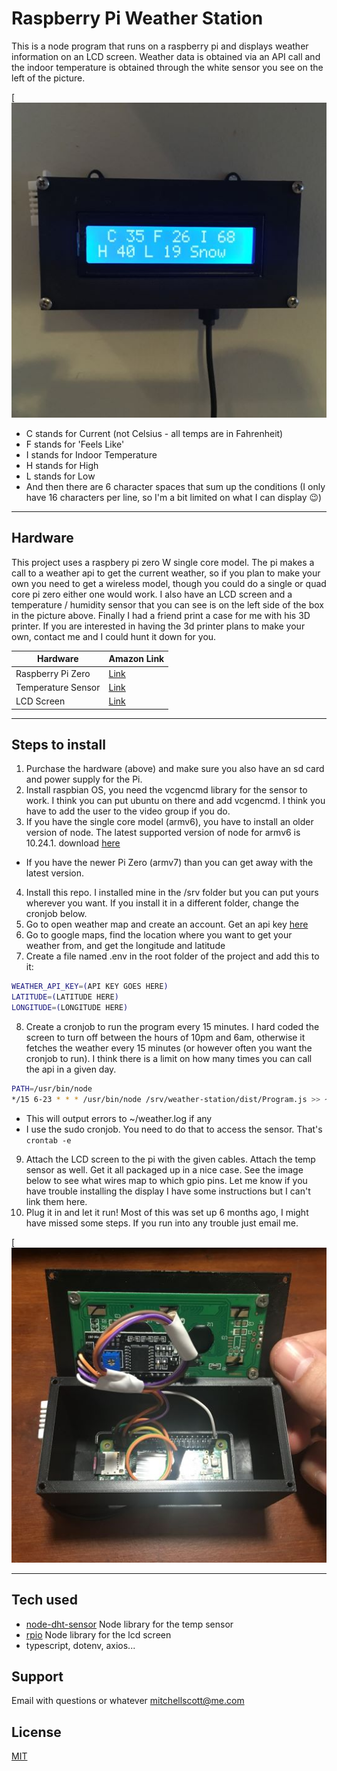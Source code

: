 # Raspberry Pi Weather Station
 This is a node program that runs on a raspberry pi and displays weather information on an LCD screen. Weather data is obtained via an API call and the indoor temperature is obtained through the white sensor you see on the left of the picture.

[![Pi](/images/operational.JPG "It works!")

- C stands for Current (not Celsius - all temps are in Fahrenheit)
- F stands for 'Feels Like'
- I stands for Indoor Temperature
- H stands for High
- L stands for Low
- And then there are 6 character spaces that sum up the conditions
(I only have 16 characters per line, so I'm a bit limited on what I can display 😉)

***

## Hardware
This project uses a raspbery pi zero W single core model. The pi makes a call to a weather api to get the current weather, so if you plan to make your own you need to get a wireless model, though you could do a single or quad core pi zero either one would work. I also have an LCD screen and a temperature / humidity sensor that you can see is on the left side of the box in the picture above. Finally I had a friend print a case for me with his 3D printer. If you are interested in having the 3d printer plans to make your own, contact me and I could hunt it down for you.

| Hardware | Amazon Link |
| ------ | ------ |
| Raspberry Pi Zero | [Link][LinkPi] | 
| Temperature Sensor | [Link][LinkSensor] |
| LCD Screen | [Link][LinkLcd] |

[LinkPi]: <https://www.amazon.com/Raspberry-Pi-Zero-Wireless-model/dp/B06XFZC3BX>
[LinkSensor]: <https://www.amazon.com/gp/product/B073F472JL/ref=ppx_yo_dt_b_search_asin_title>
[LinkLcd]: <https://www.amazon.com/GeeekPi-Character-Backlight-Raspberry-Electrical/dp/B07S7PJYM6>

***

##  Steps to install
1. Purchase the hardware (above) and make sure you also have an sd card and power supply for the Pi.
2. Install raspbian OS, you need the vcgencmd library for the sensor to work. I think you can put ubuntu on there and add vcgencmd. I think you have to add the user to the video group if you do.
3. If you have the single core model (armv6), you have to install an older version of node. The latest supported version of node for armv6 is 10.24.1. download [here](https://nodejs.org/dist/v10.24.1/node-v10.24.1-linux-armv6l.tar.xz)
- If you have the newer Pi Zero (armv7) than you can get away with the latest version.
4. Install this repo. I installed mine in the /srv folder but you can put yours wherever you want. If you install it in a different folder, change the cronjob below.
5. Go to open weather map and create an account. Get an api key [here](https://openweathermap.org/)
6. Go to google maps, find the location where you want to get your weather from, and get the longitude and latitude
7. Create a file named .env in the root folder of the project and add this to it:
```sh
WEATHER_API_KEY=(API KEY GOES HERE)
LATITUDE=(LATITUDE HERE)
LONGITUDE=(LONGITUDE HERE)
```
8. Create a cronjob to run the program every 15 minutes. I hard coded the screen to turn off between the hours of 10pm and 6am, otherwise it fetches the weather every 15 minutes (or however often you want the cronjob to run). I think there is a limit on how many times you can call the api in a given day.
```sh
PATH=/usr/bin/node
*/15 6-23 * * * /usr/bin/node /srv/weather-station/dist/Program.js >> ~/weather.log 2>&1
```
- This will output errors to ~/weather.log if any
- I use the sudo cronjob. You need to do that to access the sensor. That's ``crontab -e``
9. Attach the LCD screen to the pi with the given cables. Attach the temp sensor as well. Get it all packaged up in a nice case. See the image below to see what wires map to which gpio pins. Let me know if you have trouble installing the display I have some instructions but I can't link them here.
10. Plug it in and let it run! Most of this was set up 6 months ago, I might have missed some steps. If you run into any trouble just email me.

[![inside](/images/raspi-guts.JPG "insde the pi")

***

## Tech used
- [node-dht-sensor](https://www.npmjs.com/package/node-dht-sensor) Node library for the temp sensor
- [rpio](https://www.npmjs.com/package/rpio) Node library for the lcd screen
- typescript, dotenv, axios...

## Support
Email with questions or whatever mitchellscott@me.com

## License

[MIT](https://choosealicense.com/licenses/mit/)
